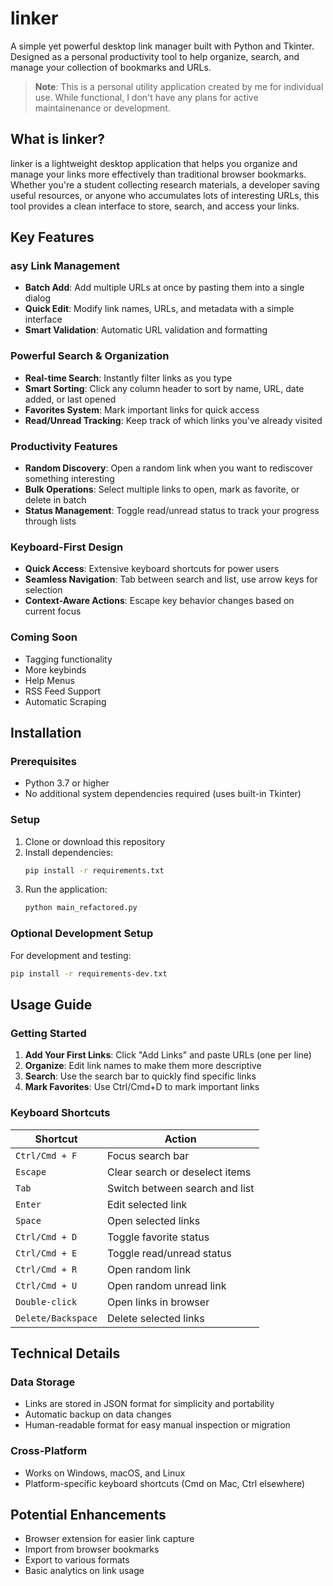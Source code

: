 # linker

A simple yet powerful desktop link manager built with Python and Tkinter. Designed as a personal productivity tool to help organize, search, and manage your collection of bookmarks and URLs.

> **Note**: This is a personal utility application created by me for individual use. While functional, I don't have any plans for active maintainenance or development.

## What is linker?

linker is a lightweight desktop application that helps you organize and manage your links more effectively than traditional browser bookmarks. Whether you're a student collecting research materials, a developer saving useful resources, or anyone who accumulates lots of interesting URLs, this tool provides a clean interface to store, search, and access your links.

## Key Features

### asy Link Management
- **Batch Add**: Add multiple URLs at once by pasting them into a single dialog
- **Quick Edit**: Modify link names, URLs, and metadata with a simple interface
- **Smart Validation**: Automatic URL validation and formatting

### Powerful Search & Organization
- **Real-time Search**: Instantly filter links as you type
- **Smart Sorting**: Click any column header to sort by name, URL, date added, or last opened
- **Favorites System**: Mark important links for quick access
- **Read/Unread Tracking**: Keep track of which links you've already visited

### Productivity Features
- **Random Discovery**: Open a random link when you want to rediscover something interesting
- **Bulk Operations**: Select multiple links to open, mark as favorite, or delete in batch
- **Status Management**: Toggle read/unread status to track your progress through lists

### Keyboard-First Design
- **Quick Access**: Extensive keyboard shortcuts for power users
- **Seamless Navigation**: Tab between search and list, use arrow keys for selection
- **Context-Aware Actions**: Escape key behavior changes based on current focus

### Coming Soon
- Tagging functionality
- More keybinds 
- Help Menus
- RSS Feed Support 
- Automatic Scraping

## Installation

### Prerequisites
- Python 3.7 or higher
- No additional system dependencies required (uses built-in Tkinter)

### Setup
1. Clone or download this repository
2. Install dependencies:
   ```bash
   pip install -r requirements.txt
   ```
3. Run the application:
   ```bash
   python main_refactored.py
   ```

### Optional Development Setup
For development and testing:
```bash
pip install -r requirements-dev.txt
```

## Usage Guide

### Getting Started
1. **Add Your First Links**: Click "Add Links" and paste URLs (one per line)
2. **Organize**: Edit link names to make them more descriptive
3. **Search**: Use the search bar to quickly find specific links
4. **Mark Favorites**: Use Ctrl/Cmd+D to mark important links

### Keyboard Shortcuts

| Shortcut | Action |
|----------|--------|
| `Ctrl/Cmd + F` | Focus search bar |
| `Escape` | Clear search or deselect items |
| `Tab` | Switch between search and list |
| `Enter` | Edit selected link |
| `Space` | Open selected links |
| `Ctrl/Cmd + D` | Toggle favorite status |
| `Ctrl/Cmd + E` | Toggle read/unread status |
| `Ctrl/Cmd + R` | Open random link |
| `Ctrl/Cmd + U` | Open random unread link |
| `Double-click` | Open links in browser |
| `Delete/Backspace` | Delete selected links |

## Technical Details

### Data Storage
- Links are stored in JSON format for simplicity and portability
- Automatic backup on data changes
- Human-readable format for easy manual inspection or migration

### Cross-Platform
- Works on Windows, macOS, and Linux
- Platform-specific keyboard shortcuts (Cmd on Mac, Ctrl elsewhere)

## Potential Enhancements
- Browser extension for easier link capture
- Import from browser bookmarks
- Export to various formats
- Basic analytics on link usage
